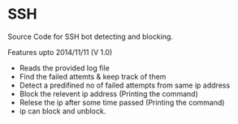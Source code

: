 SSH
===

Source Code for SSH bot detecting and blocking.

Features upto 2014/11/11 (V 1.0)

  - Reads the provided log file
  - Find the failed attemts & keep track of them
  - Detect a predifined no of failed attempts from same ip address
  - Block the relevent ip address (Printing the command)
  - Relese the ip after some time passed (Printing the command)
  - ip can block and unblock.
